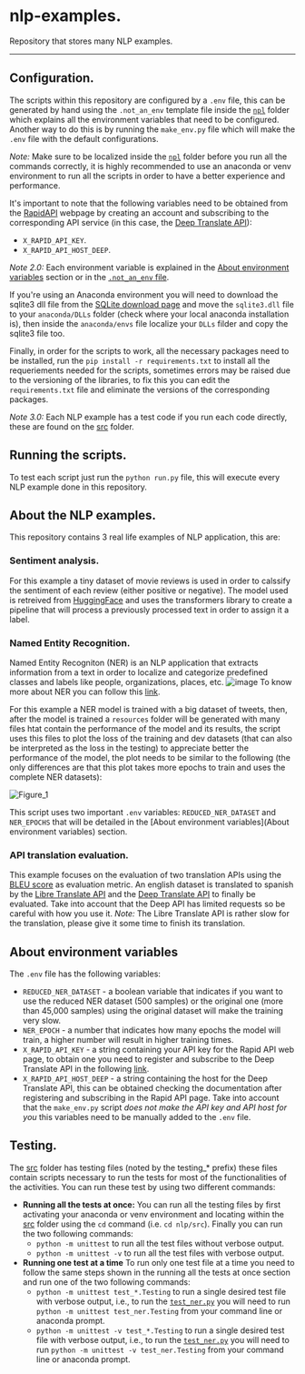 # nlp-examples.
Repository that stores many NLP examples.

-----------------------------------------------------------------------

## Configuration.
The scripts within this repository are configured by a `.env` file, this can be generated by hand using the `.not_an_env` template file inside the [`npl`](https://github.com/tamagochi-descompuesto/nlp-examples/tree/main/nlp) folder which explains all the environment variables that need to be configured. Another way to do this is by running the `make_env.py` file which will make the `.env` file with the default configurations. 

*Note:* Make sure to be localized inside the [`npl`](https://github.com/tamagochi-descompuesto/nlp-examples/tree/main/nlp) folder before you run all the commands correctly, it is highly recommended to use an anaconda or venv environment to run all the scripts in order to have a better experience and performance.

It's important to note that the following variables need to be obtained from the [RapidAPI](https://rapidapi.com/hub) webpage by creating an account and subscribing to the corresponding API service (in this case, the [Deep Translate API](https://rapidapi.com/gatzuma/api/deep-translate1/)):
* `X_RAPID_API_KEY`.
* `X_RAPID_API_HOST_DEEP`.

*Note 2.0:* Each environment variable is explained in the [About environment variables](#about-environment-variables) section or in the [`.not_an_env` file](https://github.com/tamagochi-descompuesto/nlp-examples/blob/main/nlp/.not_an_env).

If you're using an Anaconda environment you will need to download the sqlite3 dll file from the [SQLite download page](https://www.sqlite.org/download.html) and move the `sqlite3.dll` file to your `anaconda/DLLs` folder (check where your local anaconda installation is), then inside the `anaconda/envs` file localize your `DLLs` filder and copy the sqlite3 file too.

Finally, in order for the scripts to work, all the necessary packages need to be installed, run the `pip install -r requirements.txt` to install all the requeriements needed for the scripts, sometimes errors may be raised due to the versioning of the libraries, to fix this you can edit the `requirements.txt` file and eliminate the versions of the corresponding packages.

*Note 3.0:* Each NLP example has a test code if you run each code directly, these are found on the [src](https://github.com/tamagochi-descompuesto/nlp-examples/tree/main/nlp/src) folder.

## Running the scripts.
To test each script just run the `python run.py` file, this will execute every NLP example done in this repository.

## About the NLP examples.
This repository contains 3 real life examples of NLP application, this are:
### Sentiment analysis.
For this example a tiny dataset of movie reviews is used in order to calssify the sentiment of each review (either positive or negative). The model used is retreived from [HuggingFace](https://huggingface.co) and uses the transformers library to create a pipeline that will process a previously processed text in order to assign it a label.
### Named Entity Recognition.
Named Entity Recogniton (NER) is an NLP application that extracts information from a text in order to localize and categorize predefined classes and labels like people, organizations, places, etc. 
![image](https://user-images.githubusercontent.com/58601226/200972256-6e47b2d9-7969-4c2a-85a8-ef93c2aff077.png)
To know more about NER you can follow this [link](https://en.wikipedia.org/wiki/Named-entity_recognition).

For this example a NER model is trained with a big dataset of tweets, then, after the model is trained a `resources` folder will be generated with many files htat contain the performance of the model and its results, the script uses this files to plot the loss of the training and dev datasets (that can also be interpreted as the loss in the testing) to appreciate better the performance of the model, the plot needs to be similar to the following (the only differences are that this plot takes more epochs to train and uses the complete NER datasets):

![Figure_1](https://user-images.githubusercontent.com/58601226/201160908-1df7a7ad-33a4-4558-8c5a-3a1fa00cf162.png)

This script uses two important `.env` variables: `REDUCED_NER_DATASET` and `NER_EPOCHS` that will be detailed in the [About environment variables](About environment variables) section.
### API translation evaluation.
This example focuses on the evaluation of two translation APIs using the [BLEU score](https://www.askpython.com/python/bleu-score) as evaluation metric. An english dataset is translated to spanish by the [Libre Translate API](https://github.com/LibreTranslate/LibreTranslate) and the [Deep Translate API](https://rapidapi.com/gatzuma/api/deep-translate1/) to finally be evaluated. Take into account that the Deep API has limited requests so be careful with how you use it. 
*Note:* The Libre Translate API is rather slow for the translation, please give it some time to finish its translation.

## About environment variables
The `.env` file has the following variables:
* `REDUCED_NER_DATASET` - a boolean variable that indicates if you want to use the reduced NER dataset (500 samples) or the original one (more than 45,000 samples) using the original dataset will make the training very slow.
* `NER_EPOCH` - a number that indicates how many epochs the model will train, a higher number will result in higher training times.
* `X_RAPID_API_KEY` - a string containing your API key for the Rapid API web page, to obtain one you need to register and subscribe to the Deep Translate API in the following [link](https://rapidapi.com/hub).
* `X_RAPID_API_HOST_DEEP` - a string containing the host for the Deep Translate API, this can be obtained checking the documentation after registering and subscribing in the Rapid API page.
Take into account that the `make_env.py` script *does not make the API key and API host for you* this variables need to be manually added to the `.env` file.

## Testing.
The [src](https://github.com/tamagochi-descompuesto/nlp-examples/tree/main/nlp/src) folder has testing files (noted by the testing_* prefix) these files contain scripts necessary to run the tests for most of the functionalities of the activities. 
You can run these test by using two different commands:
* **Running all the tests at once:** You can run all the testing files by first activating your anaconda or venv environment and locating within the [src](https://github.com/tamagochi-descompuesto/nlp-examples/tree/main/nlp/src) folder using the `cd` command (i.e. `cd nlp/src`). Finally you can run the two following commands:
  * `python -m unittest` to run all the test files without verbose output.
  * `python -m unittest -v` to run all the test files with verbose output.
* **Running one test at a time** To run only one test file at a time you need to follow the same steps shown in the running all the tests at once section and run one of the two following commands: 
  * `python -m unittest test_*.Testing` to run a single desired test file with verbose output, i.e., to run the [`test_ner.py`](nlp/src/test_ner.py) you will need to run `python -m unittest test_ner.Testing` from your command line or anaconda prompt.
  * `python -m unittest -v test_*.Testing` to run a single desired test file with verbose output, i.e., to run the [`test_ner.py`](nlp/src/test_ner.py) you will need to run `python -m unittest -v test_ner.Testing` from your command line or anaconda prompt.
